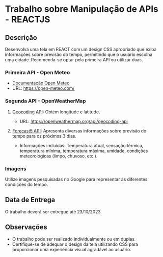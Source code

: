 # Trabalho sobre Manipulação de APIs - REACTJS

## Descrição

Desenvolva uma tela em REACT com um design CSS apropriado que exiba informações sobre previsão do tempo, permitindo que o usuário escolha uma cidade. Recomenda-se optar pela primeira API ou utilizar duas.

### Primeira API - Open Meteo

- [Documentação Open Meteo](https://open-meteo.com/en/docs)
- URL: https://open-meteo.com/

### Segunda API - OpenWeatherMap

1. [Geocoding API](https://openweathermap.org/api/geocoding-api): Obtém longitude e latitude.
   - URL: https://openweathermap.org/api/geocoding-api

2. [Forecast5 API](https://openweathermap.org/forecast5): Apresenta diversas informações sobre previsão do tempo para os próximos 3 dias.
   - Informações incluídas: Temperatura atual, sensação térmica, temperatura mínima, temperatura máxima, umidade, condições meteorológicas (limpo, chuvoso, etc.).

### Imagens

Utilize imagens pesquisadas no Google para representar as diferentes condições do tempo.

## Data de Entrega

O trabalho deverá ser entregue até 23/10/2023.

## Observações

- O trabalho pode ser realizado individualmente ou em duplas.
- Certifique-se de adequar o design da tela utilizando CSS para proporcionar uma experiência visual agradável ao usuário.
